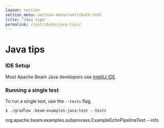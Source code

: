 ```yaml
---
layout: section
section_menu: section-menu/contribute.html
title: "Java tips"
permalink: /contribute/java-tips/
---
```

<!--
Licensed under the Apache License, Version 2.0 (the "License");
you may not use this file except in compliance with the License.
You may obtain a copy of the License at

http://www.apache.org/licenses/LICENSE-2.0

Unless required by applicable law or agreed to in writing, software
distributed under the License is distributed on an "AS IS" BASIS,
WITHOUT WARRANTIES OR CONDITIONS OF ANY KIND, either express or implied.
See the License for the specific language governing permissions and
limitations under the License.
-->

# Java tips

### IDE Setup

Most Apache Beam Java developers use [IntelliJ IDE](https://cwiki.apache.org/confluence/display/BEAM/Using+IntelliJ+IDE).

### Running a single test

To run a single test, use the `--tests` flag.

    $ ./gradlew :beam-examples-java:test --tests
org.apache.beam.examples.subprocess.ExampleEchoPipelineTest --info
